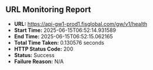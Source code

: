 ## URL Monitoring Report

- **URL:** https://api-gw1-prod1.fisglobal.com/gw/v1/health
- **Start Time:** 2025-06-15T06:52:14.931589
- **End Time:** 2025-06-15T06:52:15.062165
- **Total Time Taken:** 0.130576 seconds
- **HTTP Status Code:** 200
- **Status:** Success
- **Failure Reason:** N/A
